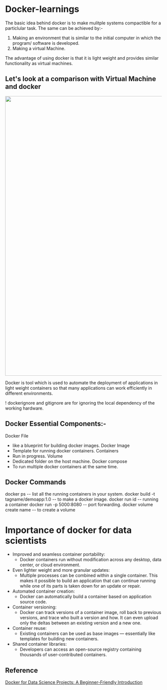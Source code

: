 # Docker-learnings

The basic idea behind docker is to make mulitple systems compactible for a particlular task. The same can be achieved by:-
1. Making an environment that is similar to the initial computer in which the program/ software is developed.
2. Making a virtual Machine.

The advantage of using docker is that it is light weight and provides similar functionality as virtual machines.

## Let's look at a comparison with Virtual Machine and docker
<div align="center"><img src="https://github.com/nelson123-lab/Dockor-learnings/blob/2827146ed6e21e072232a7ae2aacf34c7817e84b/VM_vs_Docker.png" width="900"/></div>


Docker is tool which is used to automate the deployment of applications in light weight containers so that many applications can work efficiently in different environments.

! dockerignore and gitignore are for ignoring the local dependency of the working hardware.
## Docker Essential Components:-

Docker File 
- like a blueprint for building docker images.
Docker Image
- Template for running docker containers.
Containers
- Run in progress.
Volume
- Dedicated folder on the host machine.
Docker compose 
- To run multiple docker containers at the same time.

## Docker Commands
docker ps -- list all the running containers in your system.
docker build -t tagname/demoapp:1.0 -- to make a docker image.
docker run id -- running a container
docker run -p 5000:8080  -- port forwarding.
docker volume create name -- to create a volume

# Importance of docker for data scientists
- Improved and seamless container portability:
  - Docker containers run without modification across any desktop, data center, or cloud environment.
- Even lighter weight and more granular updates:
  - Multiple processes can be combined within a single container. This makes it possible to build an application that 
    can continue running while one of its parts is taken down for an update or repair.
- Automated container creation:
  - Docker can automatically build a container based on application source code.
- Container versioning:
  - Docker can track versions of a container image, roll back to previous versions, and trace who built a version and how. It can even upload only the deltas           between an existing version and a new one.
- Container reuse:
  - Existing containers can be used as base images — essentially like templates for building new containers.
- Shared container libraries:
  - Developers can access an open-source registry containing thousands of user-contributed containers.

## Reference

[Docker for Data Science Projects: A Beginner-Friendly Introduction](https://levelup.gitconnected.com/docker-for-data-science-projects-a-beginner-friendly-introduction-58e523ebbacb)
